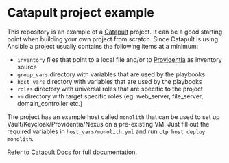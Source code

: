 # Catapult project example

This repository is an example of a [Catapult](https://github.com/ClarifiedSecurity/catapult) project. It can be a good starting point when building your own project from scratch. Since Catapult is using Ansible a project usually contains the following items at a minimum:

- `inventory` files that point to a local file and/or to [Providentia](https://github.com/ClarifiedSecurity/Providentia) as inventory source
- `group_vars` directory with variables that are used by the playbooks
- `host_vars` directory with variables that are used by the playbooks
- `roles` directory with universal roles that are specific to the project
- `vm` directory with target specific roles (eg. web_server, file_server, domain_controller etc.)

The project has an example host called `monolith` that can be used to set up Vault/Keycloak/Providentia/Nexus on a pre-existing VM. Just fill out the required variables in `host_vars/monolith.yml` and run `ctp host deploy monolith`.

Refer to [Catapult Docs](https://clarifiedsecurity.github.io/catapult-docs/catapult/01-installation/) for full documentation.
